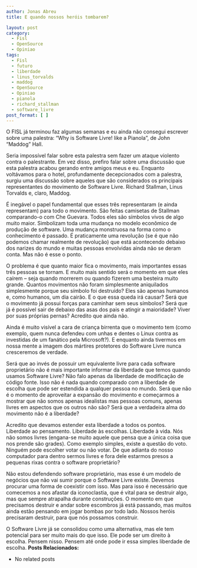 ```yaml
---
author: Jonas Abreu
title: E quando nossos heróis tombarem?

layout: post
category:
  - Fisl
  - OpenSource
  - Opiniao
tags:
  - Fisl
  - futuro
  - liberdade
  - linus_torvalds
  - maddog
  - OpenSource
  - Opiniao
  - pianola
  - richard_stallman
  - software_livre
post_format: [ ]
---
```

O FISL já terminou faz algumas semanas e eu ainda não consegui escrever sobre uma palestra: “Why is Software Livre! like a Pianola”, de John “Maddog” Hall.

Seria impossível falar sobre esta palestra sem fazer um ataque violento contra o palestrante. Em vez disso, prefiro falar sobre uma discussão que esta palestra acabou gerando entre amigos meus e eu. Enquanto voltávamos para o hotel, profundamente decepcionados com a palestra, surgiu uma discussão sobre aqueles que são considerados os principais representantes do movimento de Software Livre. Richard Stallman, Linus Torvalds e, claro, Maddog.

É inegável o papel fundamental que esses três representaram (e ainda representam) para todo o movimento. São feitas camisetas de Stallman comparando-o com Che Guevara. Todos eles são símbolos vivos de algo muito maior. Simbolizam toda uma mudança no modelo econômico de produção de software. Uma mudança monstruosa na forma como o conhecimento é passado. É praticamente uma revolução (se é que não podemos chamar realmente de revolução) que está acontecendo debaixo dos narizes do mundo e muitas pessoas envolvidas ainda não se deram conta. Mas não é esse o ponto.

O problema é que quanto maior fica o movimento, mais importantes essas três pessoas se tornam. E muito mais sentido será o momento em que eles caírem – seja quando morrerem ou quando fizerem uma besteira muito grande. Quantos movimentos não foram simplesmente aniquilados simplesmente porque seu símbolo foi destruído? Eles são apenas humanos e, como humanos, um dia cairão. E o que essa queda irá causar? Será que o movimento já possui forças para caminhar sem seus símbolos? Será que já é possível sair de debaixo das asas dos pais e atingir a maioridade? Viver por suas próprias pernas? Acredito que ainda não.

Ainda é muito visível a cara de criança birrenta que o movimento tem (como exemplo, quem nunca defendeu com unhas e dentes o Linux contra as investidas de um fanático pela Microsoft?). E enquanto ainda tivermos em nossa mente a imagem dos mártires protetores do Software Livre nunca cresceremos de verdade.

Será que ao invés de possuir um equivalente livre para cada software proprietário não é mais importante informar da liberdade que temos quando usamos Software Livre? Não falo apenas da liberdade de modificação de código fonte. Isso não é nada quando comparado com a liberdade de escolha que pode ser estendida a qualquer pessoa no mundo. Será que não é o momento de aproveitar a expansão do movimento e começarmos a mostrar que não somos apenas idealistas mas pessoas comuns, apenas livres em aspectos que os outros não são? Será que a verdadeira alma do movimento não é a liberdade?

Acredito que devamos estender esta liberdade a todos os pontos. Liberdade ao pensamento. Liberdade às escolhas. Liberdade à vida. Nós não somos livres (engana-se muito aquele que pensa que a única coisa que nos prende são grades). Como exemplo simples, existe a questão do voto. Ninguém pode escolher votar ou não votar. De que adianta do nosso computador para dentro sermos livres e fora dele estarmos presos a pequenas rixas contra o software proprietário?

Não estou defendendo software proprietário, mas esse é um modelo de negócios que não vai sumir porque o Software Livre existe. Devemos procurar uma forma de coexistir com isso. Mas para isso é necessário que comecemos a nos afastar da iconoclastia, que é vital para se destruir algo, mas que sempre atrapalha durante construções. O momento em que precisamos destruir e andar sobre escombros já está passando, mas muitos ainda estão pensando em jogar bombas por todo lado. Nossos heróis precisaram destruir, para que nós possamos construir.

O Software Livre já se consolidou como uma alternativa, mas ele tem potencial para ser muito mais do que isso. Ele pode ser um direito à escolha. Pensem nisso. Pensem até onde pode ir essa simples liberdade de escolha. 
**Posts Relacionados:** 
*   No related posts

















